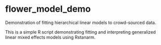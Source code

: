 # flower_model_demo
Demonstration of fitting hierarchical linear models to crowd-sourced data.

This is a simple R script demonstrating fitting and interpreting generalized linear mixed effects models using Rstanarm.
